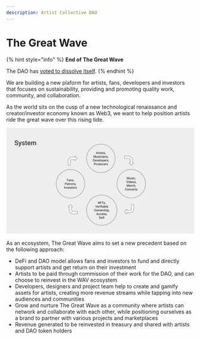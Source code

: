 ```yaml
---
description: Artist Collective DAO
---
```


# The Great Wave

{% hint style="info" %}
**End of The Great Wave**

The DAO has [voted to dissolve itself](dissolution.md).
{% endhint %}

We are building a new plaform for artists, fans, developers and investors that focuses on sustainability, providing and promoting quality work, community, and collaboration.

As the world sits on the cusp of a new technological renaissance and creator/investor economy known as Web3, we want to help position artists ride the great wave over this rising tide.

![The Great Wave Flow Cycle](https://raw.githubusercontent.com/acryptos/docs-thegreatwave/main/img/TGW-flowcycle.svg)

As an ecosystem, The Great Wave aims to set a new precedent based on the following approach:

* DeFi and DAO model allows fans and investors to fund and directly support artists and get return on their investment
* Artists to be paid through commission of their work for the DAO, and can choose to reinvest in the WAV ecosystem
* Developers, designers and project team help to create and gamify assets for artists, creating more revenue streams while tapping into new audiences and communities
* Grow and nurture The Great Wave as a community where artists can network and collaborate with each other, while positioning ourselves as a brand to partner with various projects and marketplaces
* Revenue generated to be reinvested in treasury and shared with artists and DAO token holders
